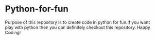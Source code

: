 # Python-for-fun
Purpose of this repository is to create code in python for fun.If you want play with python then you can definitely checkout this repository.
Happy Coding!
